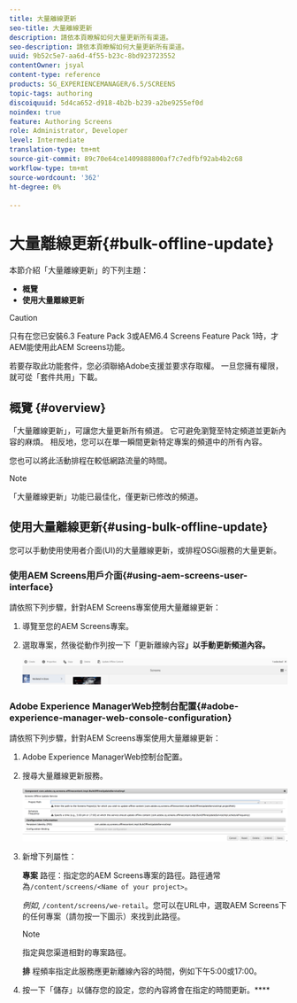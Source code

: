 ```yaml
---
title: 大量離線更新
seo-title: 大量離線更新
description: 請依本頁瞭解如何大量更新所有渠道。
seo-description: 請依本頁瞭解如何大量更新所有渠道。
uuid: 9b52c5e7-aa6d-4f55-b23c-8bd923723552
contentOwner: jsyal
content-type: reference
products: SG_EXPERIENCEMANAGER/6.5/SCREENS
topic-tags: authoring
discoiquuid: 5d4ca652-d918-4b2b-b239-a2be9255ef0d
noindex: true
feature: Authoring Screens
role: Administrator, Developer
level: Intermediate
translation-type: tm+mt
source-git-commit: 89c70e64ce1409888800af7c7edfbf92ab4b2c68
workflow-type: tm+mt
source-wordcount: '362'
ht-degree: 0%

---
```



# 大量離線更新{#bulk-offline-update}

本節介紹「大量離線更新」的下列主題：

* **概覽**
* **使用大量離線更新**

>[!CAUTION]
>
>只有在您已安裝6.3 Feature Pack 3或AEM6.4 Screens Feature Pack 1時，才AEM能使用此AEM Screens功能。
>
>若要存取此功能套件，您必須聯絡Adobe支援並要求存取權。 一旦您擁有權限，就可從「套件共用」下載。

## 概覽 {#overview}

「大量離線更新」，可讓您大量更新所有頻道。 它可避免瀏覽至特定頻道並更新內容的麻煩。 相反地，您可以在單一瞬間更新特定專案的頻道中的所有內容。

您也可以將此活動排程在較低網路流量的時間。

>[!NOTE]
>
>「大量離線更新」功能已最佳化，僅更新已修改的頻道。

## 使用大量離線更新{#using-bulk-offline-update}

您可以手動使用使用者介面(UI)的大量離線更新，或排程OSGi服務的大量更新。

### 使用AEM Screens用戶介面{#using-aem-screens-user-interface}

請依照下列步驟，針對AEM Screens專案使用大量離線更新：

1. 導覽至您的AEM Screens專案。
1. 選取專案，然後從動作列按一下「更新離線內容&#x200B;**」以手動更新頻道內容。**

   ![screen_shot_2018-04-24at122256pm](assets/screen_shot_2018-04-24at122256pm.png)

### Adobe Experience ManagerWeb控制台配置{#adobe-experience-manager-web-console-configuration}

請依照下列步驟，針對AEM Screens專案使用大量離線更新：

1. Adobe Experience ManagerWeb控制台配置。
1. 搜尋大量離線更新服務。

   ![screen_shot_2018-04-24at121428pm](assets/screen_shot_2018-04-24at121428pm.png)

1. 新增下列屬性：

   **專案** 路徑：指定您的AEM Screens專案的路徑。路徑通常為`/content/screens/<Name of your project>`。

   *例如*, `/content/screens/we-retail`。您可以在URL中，選取AEM Screens下的任何專案（請勿按一下圖示）來找到此路徑。

   >[!NOTE]
   >
   >指定與您渠道相對的專案路徑。

   **排** 程頻率指定此服務應更新離線內容的時間，例如下午5:00或17:00。

1. 按一下「儲存」以儲存您的設定，您的內容將會在指定的時間更新。****

